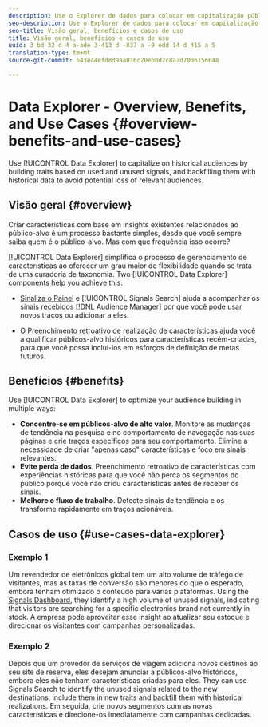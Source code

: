 ```yaml
---
description: Use o Explorer de dados para colocar em capitalização públicos-alvo históricos criando características baseadas em sinais usados e não usados e preenchendo-os com dados históricos para evitar a perda potencial de públicos-alvo relevantes.
seo-description: Use o Explorer de dados para colocar em capitalização públicos-alvo históricos criando características baseadas em sinais usados e não usados e preenchendo-os com dados históricos para evitar a perda potencial de públicos-alvo relevantes.
seo-title: Visão geral, benefícios e casos de uso
title: Visão geral, benefícios e casos de uso
uuid: 3 bd 32 d 4 a-ade 3-413 d -837 a -9 edd 14 d 415 a 5
translation-type: tm+mt
source-git-commit: 643e44efd8d9aa016c20eb0d2c8a2d7006156048

---
```



# Data Explorer - Overview, Benefits, and Use Cases {#overview-benefits-and-use-cases}

Use [!UICONTROL Data Explorer] to capitalize on historical audiences by building traits based on used and unused signals, and backfilling them with historical data to avoid potential loss of relevant audiences.

## Visão geral {#overview}

Criar características com base em insights existentes relacionados ao público-alvo é um processo bastante simples, desde que você sempre saiba quem é o público-alvo. Mas com que frequência isso ocorre?

[!UICONTROL Data Explorer] simplifica o processo de gerenciamento de características ao oferecer um grau maior de flexibilidade quando se trata de uma curadoria de taxonomia. Two [!UICONTROL Data Explorer] components help you achieve this:

* [Sinaliza o Painel](../../features/data-explorer/data-explorer-signals-dashboard.md) e [!UICONTROL Signals Search] ajuda a acompanhar os sinais recebidos [!DNL Audience Manager] por que você pode usar novos traços ou adicionar a eles.

* [O Preenchimento retroativo](../../features/data-explorer/data-explorer-trait-backfill.md) de realização de características ajuda você a qualificar públicos-alvo históricos para características recém-criadas, para que você possa incluí-los em esforços de definição de metas futuros.

## Benefícios {#benefits}

Use [!UICONTROL Data Explorer] to optimize your audience building in multiple ways:

* **Concentre-se em públicos-alvo de alto valor**. Monitore as mudanças de tendência na pesquisa e no comportamento de navegação nas suas páginas e crie traços específicos para seu comportamento. Elimine a necessidade de criar "apenas caso" características e foco em sinais relevantes.
* **Evite perda de dados**. Preenchimento retroativo de características com experiências históricas para que você não perca os segmentos do público porque você não criou características antes de receber os sinais.
* **Melhore o fluxo de trabalho**. Detecte sinais de tendência e os transforme rapidamente em traços acionáveis.

## Casos de uso {#use-cases-data-explorer}

### Exemplo 1

Um revendedor de eletrônicos global tem um alto volume de tráfego de visitantes, mas as taxas de conversão são menores do que o esperado, embora tenham otimizado o conteúdo para várias plataformas. Using the [Signals Dashboard](../../features/data-explorer/data-explorer-signals-dashboard.md), they identify a high volume of unused signals, indicating that visitors are searching for a specific electronics brand not currently in stock. A empresa pode aproveitar esse insight ao atualizar seu estoque e direcionar os visitantes com campanhas personalizadas.

### Exemplo 2

Depois que um provedor de serviços de viagem adiciona novos destinos ao seu site de reserva, eles desejam anunciar a públicos-alvo históricos, embora eles não tenham características criadas para eles. They can use Signals Search to identify the unused signals related to the new destinations, include them in new traits and [backfill](../../features/data-explorer/data-explorer-trait-backfill.md) them with historical realizations. Em seguida, crie novos segmentos com as novas características e direcione-os imediatamente com campanhas dedicadas.
